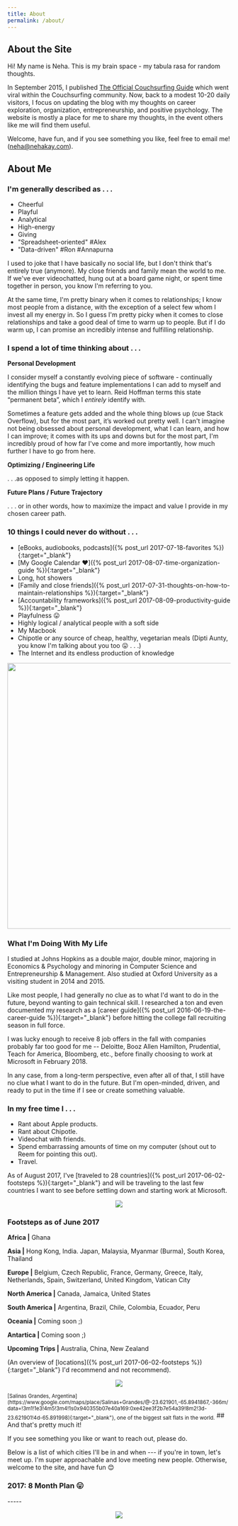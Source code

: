 ```yaml
---
title: About
permalink: /about/
---
```


## About the Site

Hi! My name is Neha. This is my brain space - my tabula rasa for random thoughts.

In September 2015, I published [The Official Couchsurfing Guide](https://www.nehakay.com/couchsurfing-guide) which went viral within the Couchsurfing community. Now, back to a modest 10-20 daily visitors, I focus on updating the blog with my thoughts on career exploration, organization, entrepreneurship, and positive psychology. The website is mostly a place for me to share my thoughts, in the event others like me will find them useful.

Welcome, have fun, and if you see something you like, feel free to email me! (<neha@nehakay.com>).

## About Me

### I'm generally described as . . . 
* Cheerful
* Playful
* Analytical
* High-energy
* Giving
* "Spreadsheet-oriented" #Alex
* "Data-driven" #Ron #Annapurna

I used to joke that I have basically no social life, but I don't think that's entirely true (anymore). My close friends and family mean the world to me. If we've ever videochatted, hung out at a board game night, or spent time together in person, you know I'm referring to you. 

At the same time, I'm pretty binary when it comes to relationships; I know most people from a distance, with the exception of a select few whom I invest all my energy in. So I guess I'm pretty picky when it comes to close relationships and take a good deal of time to warm up to people. But if I do warm up, I can promise an incredibly intense and fulfilling relationship.

### I spend a lot of time thinking about . . .

__Personal Development__

I consider myself a constantly evolving piece of software - continually identifying the bugs and feature implementations I can add to myself and the million things I have yet to learn. Reid Hoffman terms this state “permanent beta”, which I *entirely* identify with.

Sometimes a feature gets added and the whole thing blows up (cue Stack Overflow), but for the most part, it’s worked out pretty well. I can't imagine not being obsessed about personal development, what I can learn, and how I can improve; it comes with its ups and downs but for the most part, I'm incredibly proud of how far I've come and more importantly, how much further I have to go from here.

__Optimizing / Engineering Life__

. . .as opposed to simply letting it happen.

__Future Plans / Future Trajectory__

. . . or in other words, how to maximize the impact and value I provide in my chosen career path.

### 10 things I could never do without . . . 

- [eBooks, audiobooks, podcasts]({% post_url 2017-07-18-favorites %}){:target="_blank"}
- [My Google Calendar ❤️]({% post_url 2017-08-07-time-organization-guide %}){:target="_blank"}
- Long, hot showers
- [Family and close friends]({% post_url 2017-07-31-thoughts-on-how-to-maintain-relationships %}){:target="_blank"}
- [Accountability frameworks]({% post_url 2017-08-09-productivity-guide %}){:target="_blank"}
- Playfulness 😛
- Highly logical / analytical people with a soft side
- My Macbook
- Chipotle or any source of cheap, healthy, vegetarian meals (Dipti Aunty, you know I'm talking about you too 😛 . . .)
- The Internet and its endless production of knowledge

<p align="center">
  <img src="/images/about-page/colosseum.jpg" width="600">
</p>

### What I'm Doing With My Life

I studied at Johns Hopkins as a double major, double minor, majoring in Economics & Psychology and minoring in Computer Science and Entrepreneurship & Management. Also studied at Oxford University as a visiting student in 2014 and 2015.

Like most people, I had generally no clue as to what I'd want to do in the future, beyond wanting to gain technical skill. I researched a ton and even documented my research as a [career guide]({% post_url 2016-06-19-the-career-guide %}){:target="_blank"} before hitting the college fall recruiting season in full force. 

I was lucky enough to receive 8 job offers in the fall with companies probably far too good for me -- Deloitte, Booz Allen Hamilton, Prudential, Teach for America, Bloomberg, etc., before finally choosing to work at Microsoft in February 2018.

In any case, from a long-term perspective, even after all of that, I still have no clue what I want to do in the future. But I'm open-minded, driven, and ready to put in the time if I see or create something valuable.

### In my free time I . . . 

* Rant about Apple products.
* Rant about Chipotle.
* Videochat with friends.
* Spend embarrassing amounts of time on my computer (shout out to Reem for pointing this out).
* Travel.

As of August 2017, I've [traveled to 28 countries]({% post_url 2017-06-02-footsteps %}){:target="_blank"} and will be traveling to the last few countries I want to see before settling down and starting work at Microsoft.

<p align="center">
  <img src="/images/about-page/peru.jpg">
</p>

### Footsteps as of June 2017

__Africa |__
Ghana

__Asia |__
Hong Kong, India. Japan, Malaysia, Myanmar (Burma), South Korea, Thailand

__Europe |__
Belgium, Czech Republic, France, Germany, Greece, Italy, Netherlands, Spain, Switzerland, United Kingdom, Vatican City

__North America |__
Canada, Jamaica, United States

__South America |__
Argentina, Brazil, Chile, Colombia, Ecuador, Peru

__Oceania |__
Coming soon ;)  

__Antartica |__
Coming soon ;)

__Upcoming Trips |__
Australia, China, New Zealand

(An overview of [locations]({% post_url 2017-06-02-footsteps %}){:target="_blank"} I'd recommend and not recommend).

<p align="center">
  <img src="/images/about-page/footsteps.jpg">
</p>
<sub>[Salinas Grandes, Argentina](https://www.google.com/maps/place/Salinas+Grandes/@-23.621901,-65.8941867,-366m/data=!3m1!1e3!4m5!3m4!1s0x940355b07e40a169:0xe42ee3f2b7e54a39!8m2!3d-23.621901!4d-65.891998){:target="_blank"}, one of the biggest salt flats in the world.</sub>
## And that's pretty much it! 

If you see something you like or want to reach out, please do. 

Below is a list of which cities I'll be in and when --- if you're in town, let's meet up. I'm super approachable and love meeting new people. Otherwise, welcome to the site, and have fun 😊

<h3> 2017: 8 Month Plan 😛 </h3>
-----

<p align="center">
  <img src="/images/about-page/8-mo.png">
</p>
